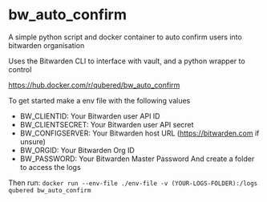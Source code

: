 # bw_auto_confirm
A simple python script and docker container to auto confirm users into bitwarden organisation 

Uses the Bitwarden CLI to interface with vault, and a python wrapper to control

https://hub.docker.com/r/qubered/bw_auto_confirm

To get started make a env file with the following values
* BW_CLIENTID: Your Bitwarden user API ID
* BW_CLIENTSECRET: Your Bitwarden user API secret
* BW_CONFIGSERVER: Your Bitwarden host URL (https://bitwarden.com if unsure)
* BW_ORGID: Your Bitwarden Org ID
* BW_PASSWORD: Your Bitwarden Master Password
And create a folder to access the logs

Then run:
```docker run --env-file ./env-file -v (YOUR-LOGS-FOLDER):/logs qubered bw_auto_confirm```